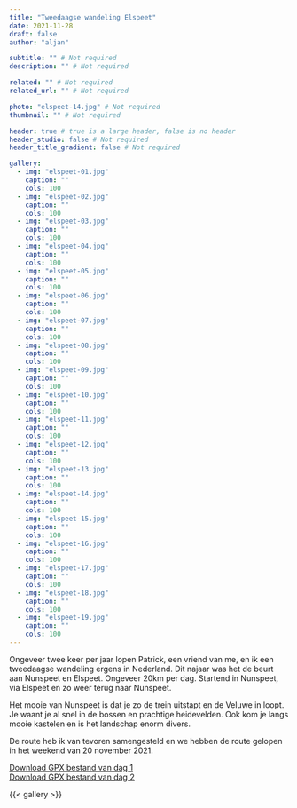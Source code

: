 ```yaml
---
title: "Tweedaagse wandeling Elspeet"
date: 2021-11-28
draft: false
author: "aljan"

subtitle: "" # Not required
description: "" # Not required

related: "" # Not required
related_url: "" # Not required

photo: "elspeet-14.jpg" # Not required
thumbnail: "" # Not required

header: true # true is a large header, false is no header
header_studio: false # Not required
header_title_gradient: false # Not required

gallery:
  - img: "elspeet-01.jpg"
    caption: ""
    cols: 100
  - img: "elspeet-02.jpg"
    caption: ""
    cols: 100
  - img: "elspeet-03.jpg"
    caption: ""
    cols: 100
  - img: "elspeet-04.jpg"
    caption: ""
    cols: 100
  - img: "elspeet-05.jpg"
    caption: ""
    cols: 100
  - img: "elspeet-06.jpg"
    caption: ""
    cols: 100
  - img: "elspeet-07.jpg"
    caption: ""
    cols: 100
  - img: "elspeet-08.jpg"
    caption: ""
    cols: 100
  - img: "elspeet-09.jpg"
    caption: ""
    cols: 100
  - img: "elspeet-10.jpg"
    caption: ""
    cols: 100
  - img: "elspeet-11.jpg"
    caption: ""
    cols: 100
  - img: "elspeet-12.jpg"
    caption: ""
    cols: 100
  - img: "elspeet-13.jpg"
    caption: ""
    cols: 100
  - img: "elspeet-14.jpg"
    caption: ""
    cols: 100
  - img: "elspeet-15.jpg"
    caption: ""
    cols: 100
  - img: "elspeet-16.jpg"
    caption: ""
    cols: 100
  - img: "elspeet-17.jpg"
    caption: ""
    cols: 100
  - img: "elspeet-18.jpg"
    caption: ""
    cols: 100
  - img: "elspeet-19.jpg"
    caption: ""
    cols: 100
---
```


Ongeveer twee keer per jaar lopen Patrick, een vriend van me, en ik een tweedaagse wandeling ergens in Nederland. Dit najaar was het de beurt aan Nunspeet en Elspeet. Ongeveer 20km per dag. Startend in Nunspeet, via Elspeet en zo weer terug naar Nunspeet.

Het mooie van Nunspeet is dat je zo de trein uitstapt en de Veluwe in loopt. Je waant je al snel in de bossen en prachtige heidevelden. Ook kom je langs mooie kastelen en is het landschap enorm divers.

De route heb ik van tevoren samengesteld en we hebben de route gelopen in het weekend van 20 november 2021.

[Download GPX bestand van dag 1](speterij-dag-1.gpx)  
[Download GPX bestand van dag 2](speterij-dag-2.gpx)

{{< gallery >}}
